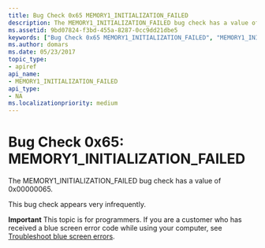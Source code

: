 ```yaml
---
title: Bug Check 0x65 MEMORY1_INITIALIZATION_FAILED
description: The MEMORY1_INITIALIZATION_FAILED bug check has a value of 0x00000065.This bug check appears very infrequently.
ms.assetid: 9bd07824-f3bd-455a-8287-0cc9dd21dbe5
keywords: ["Bug Check 0x65 MEMORY1_INITIALIZATION_FAILED", "MEMORY1_INITIALIZATION_FAILED"]
ms.author: domars
ms.date: 05/23/2017
topic_type:
- apiref
api_name:
- MEMORY1_INITIALIZATION_FAILED
api_type:
- NA
ms.localizationpriority: medium
---
```


# Bug Check 0x65: MEMORY1\_INITIALIZATION\_FAILED


The MEMORY1\_INITIALIZATION\_FAILED bug check has a value of 0x00000065.

This bug check appears very infrequently.

**Important** This topic is for programmers. If you are a customer who has received a blue screen error code while using your computer, see [Troubleshoot blue screen errors](http://windows.microsoft.com/windows-10/troubleshoot-blue-screen-errors).

 

 




